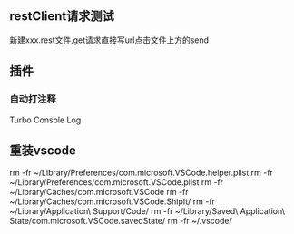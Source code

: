 ## restClient请求测试
新建xxx.rest文件,get请求直接写url点击文件上方的send


## 插件
### 自动打注释
Turbo Console Log


## 重装vscode
rm -fr ~/Library/Preferences/com.microsoft.VSCode.helper.plist
rm -fr ~/Library/Preferences/com.microsoft.VSCode.plist
rm -fr ~/Library/Caches/com.microsoft.VSCode
rm -fr ~/Library/Caches/com.microsoft.VSCode.ShipIt/
rm -fr ~/Library/Application\ Support/Code/
rm -fr ~/Library/Saved\ Application\ State/com.microsoft.VSCode.savedState/
rm -fr ~/.vscode/


